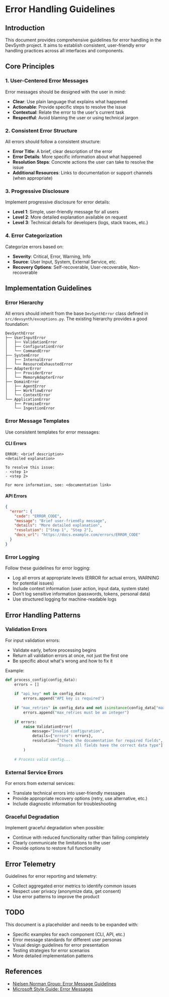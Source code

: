 # Error Handling Guidelines

## Introduction

This document provides comprehensive guidelines for error handling in the DevSynth project. It aims to establish consistent, user-friendly error handling practices across all interfaces and components.

## Core Principles

### 1. User-Centered Error Messages

Error messages should be designed with the user in mind:
- **Clear**: Use plain language that explains what happened
- **Actionable**: Provide specific steps to resolve the issue
- **Contextual**: Relate the error to the user's current task
- **Respectful**: Avoid blaming the user or using technical jargon

### 2. Consistent Error Structure

All errors should follow a consistent structure:
- **Error Title**: A brief, clear description of the error
- **Error Details**: More specific information about what happened
- **Resolution Steps**: Concrete actions the user can take to resolve the issue
- **Additional Resources**: Links to documentation or support channels (when appropriate)

### 3. Progressive Disclosure

Implement progressive disclosure for error details:
- **Level 1**: Simple, user-friendly message for all users
- **Level 2**: More detailed explanation available on request
- **Level 3**: Technical details for developers (logs, stack traces, etc.)

### 4. Error Categorization

Categorize errors based on:
- **Severity**: Critical, Error, Warning, Info
- **Source**: User Input, System, External Service, etc.
- **Recovery Options**: Self-recoverable, User-recoverable, Non-recoverable

## Implementation Guidelines

### Error Hierarchy

All errors should inherit from the base `DevSynthError` class defined in `src/devsynth/exceptions.py`. The existing hierarchy provides a good foundation:

```
DevSynthError
├── UserInputError
│   ├── ValidationError
│   ├── ConfigurationError
│   └── CommandError
├── SystemError
│   ├── InternalError
│   └── ResourceExhaustedError
├── AdapterError
│   ├── ProviderError
│   └── MemoryAdapterError
├── DomainError
│   ├── AgentError
│   ├── WorkflowError
│   └── ContextError
└── ApplicationError
    ├── PromiseError
    └── IngestionError
```

### Error Message Templates

Use consistent templates for error messages:

#### CLI Errors
```
ERROR: <brief description>
<detailed explanation>

To resolve this issue:
- <step 1>
- <step 2>

For more information, see: <documentation link>
```

#### API Errors
```json
{
  "error": {
    "code": "ERROR_CODE",
    "message": "Brief user-friendly message",
    "details": "More detailed explanation",
    "resolution": ["Step 1", "Step 2"],
    "docs_url": "https://docs.example.com/errors/ERROR_CODE"
  }
}
```

### Error Logging

Follow these guidelines for error logging:
- Log all errors at appropriate levels (ERROR for actual errors, WARNING for potential issues)
- Include context information (user action, input data, system state)
- Don't log sensitive information (passwords, tokens, personal data)
- Use structured logging for machine-readable logs

## Error Handling Patterns

### Validation Errors

For input validation errors:
- Validate early, before processing begins
- Return all validation errors at once, not just the first one
- Be specific about what's wrong and how to fix it

Example:
```python
def process_config(config_data):
    errors = []
    
    if "api_key" not in config_data:
        errors.append("API key is required")
    
    if "max_retries" in config_data and not isinstance(config_data["max_retries"], int):
        errors.append("max_retries must be an integer")
    
    if errors:
        raise ValidationError(
            message="Invalid configuration",
            details={"errors": errors},
            resolution=["Check the documentation for required fields", 
                       "Ensure all fields have the correct data type"]
        )
    
    # Process valid config...
```

### External Service Errors

For errors from external services:
- Translate technical errors into user-friendly messages
- Provide appropriate recovery options (retry, use alternative, etc.)
- Include diagnostic information for troubleshooting

### Graceful Degradation

Implement graceful degradation when possible:
- Continue with reduced functionality rather than failing completely
- Clearly communicate the limitations to the user
- Provide options to restore full functionality

## Error Telemetry

Guidelines for error reporting and telemetry:
- Collect aggregated error metrics to identify common issues
- Respect user privacy (anonymize data, get consent)
- Use error patterns to improve the product

## TODO

This document is a placeholder and needs to be expanded with:
- Specific examples for each component (CLI, API, etc.)
- Error message standards for different user personas
- Visual design guidelines for error presentation
- Testing strategies for error scenarios
- More detailed implementation patterns

## References

- [Nielsen Norman Group: Error Message Guidelines](https://www.nngroup.com/articles/error-message-guidelines/)
- [Microsoft Style Guide: Error Messages](https://docs.microsoft.com/en-us/style-guide/a-z-word-list-term-collections/term-collections/error-messages)
